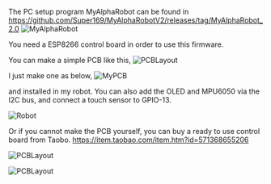 The PC setup program MyAlphaRobot can be found in https://github.com/Super169/MyAlphaRobotV2/releases/tag/MyAlphaRobot_2.0
![MyAlphaRobot](https://raw.githubusercontent.com/Super169/images/master/RobotControlV2.0/MyAlphaRobot.png)

You need a ESP8266 control board in order to use this firmware.

You can make a simple PCB like this,
![PCBLayout](https://raw.githubusercontent.com/Super169/images/master/RobotControlV2.0/PCBLayout.png)

I just make one as below, 
![MyPCB](https://raw.githubusercontent.com/Super169/images/master/RobotControlV2.0/MyPCB_1.png)


and installed in my robot.  You can also add the OLED and MPU6050 via the I2C bus, and connect a touch sensor to GPIO-13.

![Robot](https://raw.githubusercontent.com/Super169/images/master/RobotControlV2.0/MyPCB_2.png)



Or if you cannot make the PCB yourself, you can buy a ready to use control board from Taobo.
https://item.taobao.com/item.htm?id=571368655206

![PCBLayout](https://raw.githubusercontent.com/Super169/images/master/RobotControlV2.0/TB_01.png)

![PCBLayout](https://raw.githubusercontent.com/Super169/images/master/RobotControlV2.0/TB_02.png)